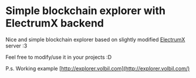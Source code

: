 # Simple blockchain explorer with ElectrumX backend
Nice and simple blockchain explorer based on slightly modified [ElectrumX](https://github.com/MicroBitcoinOrg/ElectrumX/) server :3

Feel free to modify/use it in your projects :D

P.s. Working example [http://explorer.volbil.com](http://explorer.volbil.com/)
